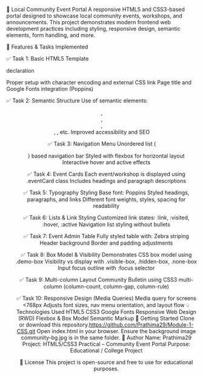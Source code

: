 🌟 Local Community Event Portal
A responsive HTML5 and CSS3-based portal designed to showcase local community events, workshops, and announcements. This project demonstrates modern frontend web development practices including styling, responsive design, semantic elements, form handling, and more.

📌 Features & Tasks Implemented


✅ Task 1: Basic HTML5 Template
<!DOCTYPE html> declaration
Proper <head> setup with character encoding and external CSS link
Page title and Google Fonts integration (Poppins)


✅ Task 2: Semantic Structure
Use of semantic elements: <header>, <nav>, <main>, <section>, <table>, etc.
Improved accessibility and SEO


✅ Task 3: Navigation Menu
Unordered list (<ul>) based navigation bar
Styled with flexbox for horizontal layout
Interactive hover and active effects


✅ Task 4: Event Cards
Each event/workshop is displayed using .eventCard class
Includes headings and paragraph descriptions


✅ Task 5: Typography Styling
Base font: Poppins
Styled headings, paragraphs, and links
Different font weights, styles, spacing for readability


✅ Task 6: Lists & Link Styling
Customized link states: :link, :visited, :hover, :active
Navigation list styling without bullets


✅ Task 7: Event Admin Table
Fully styled table with:
Zebra striping
Header background
Border and padding adjustments


✅ Task 8: Box Model & Visibility
Demonstrates CSS box model using .demo-box
Visibility vs display with .visible-box, .hidden-box, .none-box
Input focus outline with :focus selector


✅ Task 9: Multi-column Layout
Community Bulletin using CSS3 multi-column (column-count, column-gap, column-rule)


✅ Task 10: Responsive Design (Media Queries)
Media query for screens <768px
Adjusts font sizes, nav menu orientation, and layout flow
💡 Technologies Used
HTML5
CSS3
Google Fonts
Responsive Web Design (RWD)
Flexbox & Box Model
Semantic Markup
🚀 Getting Started
Clone or download this repository.https://github.com/Prathima29/Module-1-CSS.git
Open index.html in your browser.
Ensure the background image community-bg.jpg is in the same folder.
🙌 Author
Name: Prathima29 Project: HTML5/CSS3 Practical – Community Event Portal
Purpose: Educational / College Project

📜 License
This project is open-source and free to use for educational purposes.
